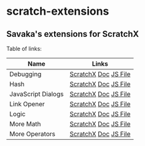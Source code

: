 # scratch-extensions

## Savaka's extensions for ScratchX

Table of links:

| Name | Links |
|---|:---:|
| Debugging | [ScratchX](http://scratchx.org/?url=http://savaka2.github.io/scratch-extensions/debugging.js) [Doc](https://github.com/savaka2/scratch-extensions/wiki/Debugging-extension) [JS File](http://savaka2.github.io/scratch-extensions/debugging.js) |
| Hash  | [ScratchX](http://scratchx.org/?url=http://savaka2.github.io/scratch-extensions/hash.js) [Doc](https://github.com/savaka2/scratch-extensions/wiki/Hash-extension) [JS File](http://savaka2.github.io/scratch-extensions/hash.js) |
| JavaScript Dialogs | [ScratchX](http://scratchx.org/?url=http://savaka2.github.io/scratch-extensions/javascript-dialogs.js) [Doc](https://github.com/savaka2/scratch-extensions/wiki/JavaScript-Dialogs-extension) [JS File](http://savaka2.github.io/scratch-extensions/javascript-dialogs.js) |
| Link Opener | [ScratchX](http://scratchx.org/?url=http://savaka2.github.io/scratch-extensions/link-opener.js) [Doc](https://github.com/savaka2/scratch-extensions/wiki/Link-Opener-extension) [JS File](http://savaka2.github.io/scratch-extensions/link-opener.js) |
| Logic | [ScratchX](http://scratchx.org/?url=http://savaka2.github.io/scratch-extensions/logic.js) [Doc](https://github.com/savaka2/scratch-extensions/wiki/Logic-extension) [JS File](http://savaka2.github.io/scratch-extensions/logic.js) |
| More Math | [ScratchX](http://scratchx.org/?url=http://savaka2.github.io/scratch-extensions/more-math.js) [Doc](https://github.com/savaka2/scratch-extensions/wiki/More-Math-extension) [JS File](http://savaka2.github.io/scratch-extensions/more-math.js) |
| More Operators | [ScratchX](http://scratchx.org/?url=http://savaka2.github.io/scratch-extensions/more-operators.js) [Doc](https://github.com/savaka2/scratch-extensions/wiki/More-Operators-extension) [JS File](http://savaka2.github.io/scratch-extensions/more-operators.js) |
